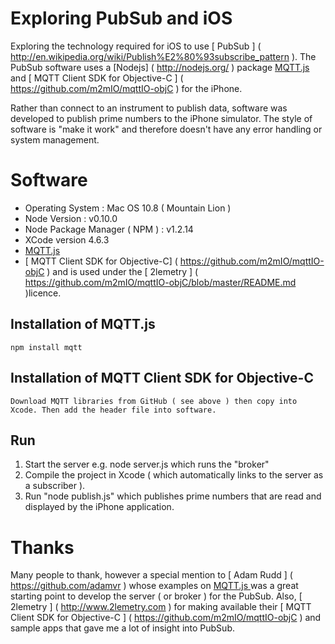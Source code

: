 # Exploring PubSub and iOS

Exploring the technology required for iOS to use [ PubSub ] ( http://en.wikipedia.org/wiki/Publish%E2%80%93subscribe_pattern ). 
The PubSub software uses a [Nodejs] ( http://nodejs.org/ ) package 
[ MQTT.js ]( https://github.com/adamvr/MQTT.js/) and [ MQTT Client SDK for Objective-C ] ( https://github.com/m2mIO/mqttIO-objC ) for the iPhone.

Rather than connect to an instrument to publish data, software was developed 
to publish prime numbers to the iPhone simulator. The style of software is "make it work" and therefore doesn't have any error handling or system management. 

# Software
 
* Operating System : Mac OS 10.8 ( Mountain Lion )
* Node Version : v0.10.0 
* Node Package Manager ( NPM ) : v1.2.14 
* XCode version 4.6.3
* [ MQTT.js ]( https://github.com/adamvr/MQTT.js/ ) 
* [ MQTT Client SDK for Objective-C] ( https://github.com/m2mIO/mqttIO-objC ) and is used under the [ 2lemetry ] ( https://github.com/m2mIO/mqttIO-objC/blob/master/README.md )licence. 


## Installation of MQTT.js

    npm install mqtt

## Installation of MQTT Client SDK for Objective-C

    Download MQTT libraries from GitHub ( see above ) then copy into Xcode. Then add the header file into software. 

## Run

<ol>
<li>Start the server e.g. node server.js which runs the "broker"</li>
<li>Compile the project in Xcode ( which automatically links to the server as a subscriber ).</li>
<li>Run "node publish.js" which publishes prime numbers that are read and displayed by the iPhone application.</li>
</ol>

# Thanks

Many people to thank, however a special mention to [ Adam Rudd ] ( https://github.com/adamvr ) whose examples on [ MQTT.js ]( https://github.com/adamvr/MQTT.js/ ) was a great starting point to develop the server ( or broker ) for the PubSub. Also, [ 2lemetry ] ( http://www.2lemetry.com ) for making available their [ MQTT Client SDK for Objective-C ] ( https://github.com/m2mIO/mqttIO-objC ) and sample apps that gave me a lot of insight into PubSub.

